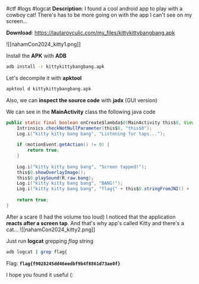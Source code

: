#ctf #logs #logcat 
**Description**: I found a cool android app to play with a cowboy cat! There's has to be more going on with the app I can't see on my screen...

**Download**: https://lautarovculic.com/my_files/kittykittybangbang.apk

![[nahamCon2024_kitty1.png]]

Install the **APK** with **ADB**
```bash
adb install -r kittykittybangbang.apk
```

Let's decompile it with **apktool**
```bash
apktool d kittykittybangbang.apk
```
Also, we can **inspect the source code** with **jadx** (GUI version)

We can see in the **MainActivity** class the following java code
```java
public static final boolean onCreate$lambda$0(MainActivity this$0, View view, MotionEvent motionEvent) {
    Intrinsics.checkNotNullParameter(this$0, "this$0");
    Log.i("kitty kitty bang bang", "Listening for taps...");
    
    if (motionEvent.getAction() != 0) {
        return true;
    }
    
    Log.i("kitty kitty bang bang", "Screen tapped!");
    this$0.showOverlayImage();
    this$0.playSound(R.raw.bang);
    Log.i("kitty kitty bang bang", "BANG!");
    Log.i("kitty kitty bang bang", "flag{" + this$0.stringFromJNI() + '}');
    
    return true;
}
```

After a scare (I had the volume too loud) I noticed that the application **reacts after a screen tap**.
And that's why app's called Kitty and there's a cat...
![[nahamCon2024_kitty2.png]]

Just run **logcat** grepping *flag* string
```bash
adb logcat | grep flag{
```

Flag: **`flag{f9028245dd46eedbf9b4f8861d73ae0f}`**

I hope you found it useful (: